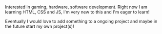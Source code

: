 <!--- 
- 👋 Hi, I’m @Moopey1
- 👀 I’m interested in ...
- 🌱 I’m currently learning ...
- 💞️ I’m looking to collaborate on ...
- 📫 How to reach me ...
--->

<!---
Moopey1/Moopey1 is a ✨ special ✨ repository because its `README.md` (this file) appears on your GitHub profile.
You can click the Preview link to take a look at your changes.
--->
Interested in gaming, hardware, software development.
Right now I am learning HTML, CSS and JS, I'm very new to this and I'm eager to learn!

Eventually I would love to add something to a ongoing project and maybe in the future start my own project(s)!

